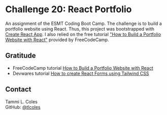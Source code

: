 # Challenge 20: React Portfolio
An assignment of the ESMT Coding Boot Camp. The challenge is to build a portfolio website using React. Thus, this project was bootstrapped with [Create React App](https://github.com/facebook/create-react-app). I also relied on the free tutorial ["How to Build a Portfolio Website with React"](https://www.freecodecamp.org/news/build-portfolio-website-react/) provided by FreeCodeCamp.

## Gratitude
* FreeCodeCamp tutorial [How to Build a Portfolio Website with React](https://www.freecodecamp.org/news/build-portfolio-website-react/)
* Devwares tutorial [How to create React Forms using Tailwind CSS](https://www.devwares.com/blog/how-to-create-react-forms-using-tailwind-css/)

## Contact
Tammi L. Coles  
GitHub: [@tlcoles](https://github.com/tlcoles)  
